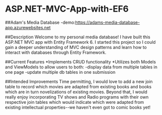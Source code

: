 # ASP.NET-MVC-App-with-EF6

  ##Adam's Media Database
   -demo:https://adams-media-database-app.azurewebsites.net
 
  ##Description
  Welcome to my personal media database! I have built this ASP.NET MVC app with Entity Framework 6. I started this project so I could gain a deeper understanding of MVC design patterns 
  and learn how to interact with databases through Entity Framework. 
  
  ##Current Features
  *Implements CRUD functionality
  *Utilizes both Models and ViewModels to allow users to both:
     -display data from multiple tables in one page
     -update multiple db tables in one submission

##Intended Improvements
Time permitting, I would love to add a new join table to record which movies are adapted from existing books and books which are in turn novelizations of existing movies. Beyond that, I would 
really enjoy incorporating TV shows and Radio programs with their own respective join tables which would indicate which were adapted from existing intellectual properties--we haven't even got to comic books yet! 
